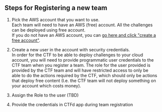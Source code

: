 ## Steps for Registering a new team

1. Pick the AWS account that you want to use.  
Each team will need to have an AWS (free) account. All the challenges can be deployed using free account.  
If you do not have an AWS account, you can [go here and click "create a free account"](https://aws.amazon.com/free/?trk=ps_a134p000003yBfsAAE&trkCampaign=acq_paid_search_brand&sc_channel=ps&sc_campaign=acquisition_US&sc_publisher=google&sc_category=core&sc_country=US&sc_geo=NAMER&sc_outcome=acq&sc_detail=%2Bcreate%20%2Baws%20%2Baccount&sc_content=Account_bmm&sc_segment=438195700997&sc_medium=ACQ-P|PS-GO|Brand|Desktop|SU|AWS|Core|US|EN|Text&s_kwcid=AL!4422!3!438195700997!b!!g!!%2Bcreate%20%2Baws%20%2Baccount&ef_id=CjwKCAjw7--KBhAMEiwAxfpkWJwRVjpuXNfVhQxI0idhvMVSlDyY9DXOMGi8kXLUHDo_VEc27lKHrBoCoYsQAvD_BwE:G:s&s_kwcid=AL!4422!3!438195700997!b!!g!!%2Bcreate%20%2Baws%20%2Baccount&all-free-tier.sort-by=item.additionalFields.SortRank&all-free-tier.sort-order=asc&awsf.Free%20Tier%20Types=*all&awsf.Free%20Tier%20Categories=*all).

2. Create a new user in the account with security credentials.  
In order for the CTF to be able to deploy challenges to your cloud account, you will need to provide programmatic user credentials to the CTF team when you register a team. The role for the user provided is provided by the CTF team and will have restricted access to only be able to do the actions required by the CTF, which should only be actions that deploy free content (I.e. the CTF team will not deploy something on your account which costs money).  
3. Assign the Role to the user (TBD)
4. Provide the credentials in CTFd app during team registration